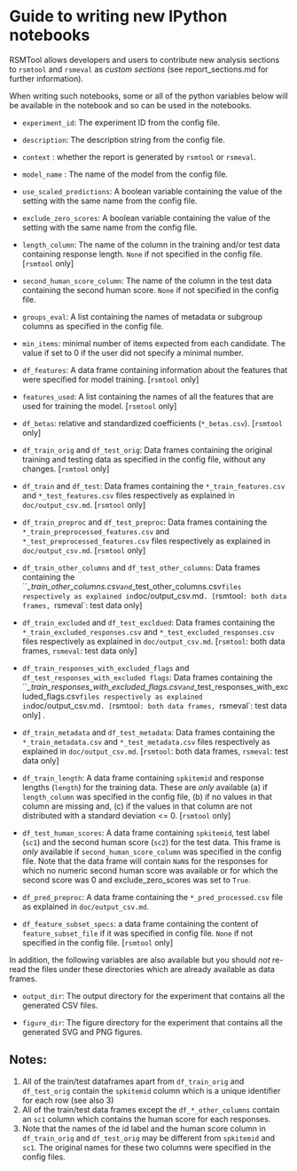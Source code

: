 # Guide to writing new IPython notebooks

RSMTool allows developers and users to contribute new analysis sections to `rsmtool` and `rsmeval` as *custom sections* (see report_sections.md for further information). 

When writing such notebooks, some or all of the python variables below will be available in the notebook and so can be used in the notebooks. 

- `experiment_id`: The experiment ID from the config file.

- `description`: The description string from the config file. 

- `context` : whether the report is generated by `rsmtool` or `rsmeval`. 

- `model_name` : The name of the model from the config file. 

- `use_scaled_predictions`: A boolean variable containing the value of the setting with the same name from the config file. 

- `exclude_zero_scores`: A boolean variable containing the value of the setting with the same name from the config file.

- `length_column`: The name of the column in the training and/or test data containing response length. `None` if not specified in the config file. [`rsmtool` only]

- `second_human_score_column`: The name of the column in the test data containing the second human score. `None` if not specified in the config file.

- `groups_eval`: A list containing the names of metadata or subgroup columns as specified in the config file. 

- `min_items`: minimal number of items expected from each candidate. The value if set to 0 if the user did not specify a minimal number.

- `df_features`: A data frame containing information about the features that were specified for model training. [`rsmtool` only]

- `features_used`: A list containing the names of all the features that are used for training the model. [`rsmtool` only]

- `df_betas`: relative and standardized coefficients (`*_betas.csv`). [`rsmtool` only]

- `df_train_orig` and `df_test_orig`: Data frames containing the original training and testing data as specified in the config file, without any changes. [`rsmtool` only]

- `df_train` and `df_test`: Data frames containing the `*_train_features.csv` and `*_test_features.csv` files respectively as explained in `doc/output_csv.md`. [`rsmtool` only]

- `df_train_preproc` and `df_test_preproc`:  Data frames containing the `*_train_preprocessed_features.csv` and `*_test_preprocessed_features.csv` files respectively as explained in `doc/output_csv.md`. [`rsmtool` only]

- `df_train_other_columns` and `df_test_other_columns`: Data frames containing the ``*_train_other_columns.csv` and `*_test_other_columns.csv` files respectively as explained in `doc/output_csv.md`. [`rsmtool`: both data frames, `rsmeval`: test data only] 

- `df_train_excluded` and `df_test_excldued`: Data frames containing the `*_train_excluded_responses.csv` and `*_test_excluded_responses.csv` files respectively as explained in `doc/output_csv.md`. [`rsmtool`: both data frames, `rsmeval`: test data only] 

- `df_train_responses_with_excluded_flags` and `df_test_responses_with_excluded flags`: Data frames containing the ``*_train_responses_with_excluded_flags.csv` and `*_test_responses_with_excluded_flags.csv` files respectively as explained in `doc/output_csv.md`. [`rsmtool`: both data frames, `rsmeval`: test data only] .

- `df_train_metadata` and `df_test_metadata`: Data frames containing the `*_train_metadata.csv` and `*_test_metadata.csv`  files respectively as explained in `doc/output_csv.md`. [`rsmtool`: both data frames, `rsmeval`: test data only] 

- `df_train_length`: A data frame containing `spkitemid` and response lengths (`length`) for the training data. These are *only* available (a) if  `length_column` was specified in the config file, (b) if no values in that column are missing and, (c) if the values in that column are not distributed with a standard deviation <= 0. [`rsmtool` only]

- `df_test_human_scores`: A data frame containing `spkitemid`, test label (`sc1`) and the second human score (`sc2`) for the test data. This frame is *only* available if `second_human_score_column` was specified in the config file. Note that the data frame will contain `NaN`s for the responses for which no numeric second human score was available or for which the second score was 0 and exclude_zero_scores was set to `True`. 

- `df_pred_preproc`: A data frame containing the `*_pred_processed.csv` file as explained in `doc/output_csv.md`.

- `df_feature_subset_specs`: a data frame containing the content of `feature_subset_file` if it was specified in config file. `None` if not specified in the config file. [`rsmtool` only]

In addition, the following variables are also available but you should *not* re-read the files under these directories which are already available as data frames.
- `output_dir`: The output directory for the experiment that contains all the generated CSV files. 

- `figure_dir`: The figure directory for the experiment that contains all the generated SVG and PNG figures.

## Notes: 

1. All of the train/test dataframes apart from `df_train_orig` and  `df_test_orig` contain the `spkitemid` column which is a unique identifier for each row (see also 3) 
2. All of the train/test data frames except the `df_*_other_columns` contain an `sc1` column which contains the human score for each responses. 
3. Note that the names of the id label and the human score column in `df_train_orig` and `df_test_orig` may be different from `spkitemid` and `sc1`. The original names for these two columns were specified in the config files.  
 
